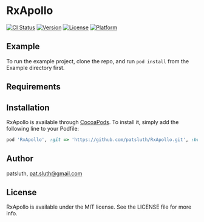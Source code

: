 # RxApollo

[![CI Status](https://img.shields.io/travis/patsluth/RxApollo.svg?style=flat)](https://travis-ci.org/patsluth/RxApollo)
[![Version](https://img.shields.io/cocoapods/v/RxApollo.svg?style=flat)](https://cocoapods.org/pods/RxApollo)
[![License](https://img.shields.io/cocoapods/l/RxApollo.svg?style=flat)](https://cocoapods.org/pods/RxApollo)
[![Platform](https://img.shields.io/cocoapods/p/RxApollo.svg?style=flat)](https://cocoapods.org/pods/RxApollo)

## Example

To run the example project, clone the repo, and run `pod install` from the Example directory first.

## Requirements

## Installation

RxApollo is available through [CocoaPods](https://cocoapods.org). To install
it, simply add the following line to your Podfile:

```ruby
pod 'RxApollo', :git => 'https://github.com/patsluth/RxApollo.git', :branch => 'master'
```

## Author

patsluth, pat.sluth@gmail.com

## License

RxApollo is available under the MIT license. See the LICENSE file for more info.
